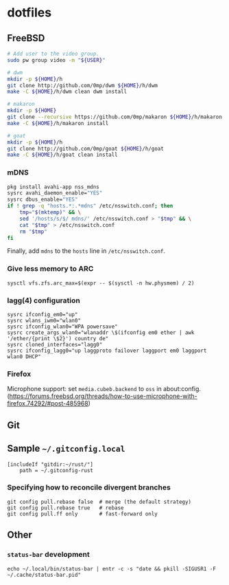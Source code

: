 dotfiles
========

FreeBSD
-------

```sh
# Add user to the video group.
sudo pw group video -m "${USER}"
```

```sh
# dwm
mkdir -p ${HOME}/h
git clone http://github.com/0mp/dwm ${HOME}/h/dwm
make -C ${HOME}/h/dwm clean dwm install

# makaron
mkdir -p ${HOME}
git clone --recursive https://github.com/0mp/makaron ${HOME}/h/makaron
make -C ${HOME}/h/makaron install

# goat
mkdir -p ${HOME}/h
git clone http://github.com/0mp/goat ${HOME}/h/goat
make -C ${HOME}/h/goat clean install
```

### mDNS

```sh
pkg install avahi-app nss_mdns
sysrc avahi_daemon_enable="YES"
sysrc dbus_enable="YES"
if ! grep -q "hosts.*:.*mdns" /etc/nsswitch.conf; then
    tmp="$(mktemp)" && \
    sed '/hosts/s/$/ mdns/' /etc/nsswitch.conf > "$tmp" && \
    cat "$tmp" > /etc/nsswitch.conf
    rm "$tmp"
fi
```

Finally, add `mdns` to the `hosts` line in `/etc/nsswitch.conf`.

### Give less memory to ARC

```
sysctl vfs.zfs.arc_max=$(expr -- $(sysctl -n hw.physmem) / 2)
```

### lagg(4) configuration

```
sysrc ifconfig_em0="up"
sysrc wlans_iwm0="wlan0"
sysrc ifconfig_wlan0="WPA powersave"
sysrc create_args_wlan0="wlanaddr \$(ifconfig em0 ether | awk '/ether/{print \$2}') country de"
sysrc cloned_interfaces="lagg0"
sysrc ifconfig_lagg0="up laggproto failover laggport em0 laggport wlan0 DHCP"
```

### Firefox

Microphone support: set `media.cubeb.backend` to `oss` in about:config. (https://forums.freebsd.org/threads/how-to-use-microphone-with-firefox.74292/#post-485968)

## Git

Sample `~/.gitconfig.local`
---------------------------

```
[includeIf "gitdir:~/rust/"]
    path = ~/.gitconfig-rust
```

### Specifying how to reconcile divergent branches

```
git config pull.rebase false  # merge (the default strategy)
git config pull.rebase true   # rebase                      
git config pull.ff only       # fast-forward only           
```

## Other

### `status-bar` development

```
echo ~/.local/bin/status-bar | entr -c -s "date && pkill -SIGUSR1 -F ~/.cache/status-bar.pid"
```
